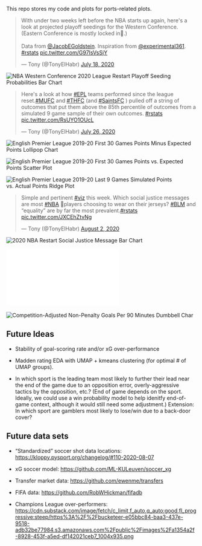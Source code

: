 
This repo stores my code and plots for ports-related plots.

<blockquote class="twitter-tweet">

<p lang="en" dir="ltr">

With under two weeks left before the NBA starts up again, here's a look
at projected playoff seedings for the Western Conference. (Eastern
Conference is mostly locked in🥱.)<br><br>Data from
<a href="https://twitter.com/JacobEGoldstein?ref_src=twsrc%5Etfw">@JacobEGoldstein</a>.
Inspiration from
<a href="https://twitter.com/experimental361?ref_src=twsrc%5Etfw">@experimental361</a>.
<a href="https://twitter.com/hashtag/rstats?src=hash&amp;ref_src=twsrc%5Etfw">\#rstats</a>
<a href="https://t.co/G97IsVsSjY">pic.twitter.com/G97IsVsSjY</a>

</p>

— Tony (@TonyElHabr)
<a href="https://twitter.com/TonyElHabr/status/1284452770305781761?ref_src=twsrc%5Etfw">July
18, 2020</a>

</blockquote>

<script async src="https://platform.twitter.com/widgets.js" charset="utf-8"></script>

![NBA Western Conference 2020 League Restart Playoff Seeding
Probabilities Bar Chart](plots/nba_seed_p.png
"NBA Western Conference 2020 League Restart Playoff Seeding Probabilities Bar Chart")

<blockquote class="twitter-tweet">

<p lang="en" dir="ltr">

Here's a look at how
<a href="https://twitter.com/hashtag/EPL?src=hash&amp;ref_src=twsrc%5Etfw">\#EPL</a>
teams performed since the league
reset.<a href="https://twitter.com/hashtag/MUFC?src=hash&amp;ref_src=twsrc%5Etfw">\#MUFC</a>
and
<a href="https://twitter.com/hashtag/THFC?src=hash&amp;ref_src=twsrc%5Etfw">\#THFC</a>
(and
<a href="https://twitter.com/hashtag/SaintsFC?src=hash&amp;ref_src=twsrc%5Etfw">\#SaintsFC</a>
) pulled off a string of outcomes that put them above the 85th
percentile of outcomes from a simulated 9 game sample of their own
outcomes.
<a href="https://twitter.com/hashtag/rstats?src=hash&amp;ref_src=twsrc%5Etfw">\#rstats</a>
<a href="https://t.co/RsUYO1OUcL">pic.twitter.com/RsUYO1OUcL</a>

</p>

— Tony (@TonyElHabr)
<a href="https://twitter.com/TonyElHabr/status/1287460387466682369?ref_src=twsrc%5Etfw">July
26, 2020</a>

</blockquote>

<script async src="https://platform.twitter.com/widgets.js" charset="utf-8"></script>

![English Premier League 2019-20 First 30 Games Points Minus Expected
Points Lollipop Chart](plots/epl_before_break_pts_minus_xpts.png
"English Premier League 2019-20 First 30 Games Points Minus Expected Points Lollipop Chart")

![English Premier League 2019-20 First 30 Games Points vs. Expected
Points Scatter Plot](plots/epl_before_break_pts_vs_xpts.png
"English Premier League 2019-20 First 30 Games Points vs. Expected Points Scatter Plot")

![English Premier League 2019-20 Last 9 Games Simulated Points
vs. Actual Points Ridge Plot](plots/epl_after_break_pts_sim.png
"English Premier League 2019-20 Last 9 Games Simulated Points vs. Actual Points Ridge Plot")

<blockquote class="twitter-tweet">

<p lang="en" dir="ltr">

Simple and pertinent
<a href="https://twitter.com/hashtag/viz?src=hash&amp;ref_src=twsrc%5Etfw">\#viz</a>
this week. Which social justice messages are most
<a href="https://twitter.com/hashtag/NBA?src=hash&amp;ref_src=twsrc%5Etfw">\#NBA</a>
🏀players choosing to wear on their jerseys?
<a href="https://twitter.com/hashtag/BLM?src=hash&amp;ref_src=twsrc%5Etfw">\#BLM</a>
and “equality” are by far the most
prevalent.<a href="https://twitter.com/hashtag/rstats?src=hash&amp;ref_src=twsrc%5Etfw">\#rstats</a>
<a href="https://t.co/JXCEhZtvNg">pic.twitter.com/JXCEhZtvNg</a>

</p>

— Tony (@TonyElHabr)
<a href="https://twitter.com/TonyElHabr/status/1289919973536616450?ref_src=twsrc%5Etfw">August
2, 2020</a>

</blockquote>

<script async src="https://platform.twitter.com/widgets.js" charset="utf-8"></script>

![2020 NBA Restart Social Justice Message Bar
Chart](plots/nba_social_justice.png
"2020 NBA Restart Social Justice Message Bar Chart")

![](plots/04_ucl_npg90_adj.utf8.pdf)<!-- -->

![Competition-Adjusted Non-Penalty Goals Per 90 Minutes Dumbbell
Char](plots/ucl_npg90_adj.png
"Competition-Adjusted Non-Penalty Goals Per 90 Minutes Dumbbell Chart")

## Future Ideas

  - Stability of goal-scoring rate and/or xG over-performance

  - Madden rating EDA with UMAP + kmeans clustering (for optimal \# of
    UMAP groups).

  - In which sport is the leading team most likely to further their lead
    near the end of the game due to an opposition error,
    overly-aggressive tactics by the opposition, etc.? (End of game
    depends on the sport. Ideally, we could use a win probability model
    to help idenitfy end-of-game context, although it would still need
    some adjustment.) Extension: In which sport are gamblers most likely
    to lose/win due to a back-door cover?

## Future data sets

  - “Standardized” soccer shot data locations:
    <https://kloppy.pysport.org/changelog/#110-2020-08-07>

  - xG soccer model: <https://github.com/ML-KULeuven/soccer_xg>

  - Transfer market data: <https://github.com/ewenme/transfers>

  - FIFA data: <https://github.com/RobWHickman/fifadb>

  - Champions League over-performers:
    <https://cdn.substack.com/image/fetch/c_limit,f_auto,q_auto:good,fl_progressive:steep/https%3A%2F%2Fbucketeer-e05bbc84-baa3-437e-9518-adb32be77984.s3.amazonaws.com%2Fpublic%2Fimages%2Fa1354a2f-8928-453f-a5ed-df142021ceb7_1004x935.png>
